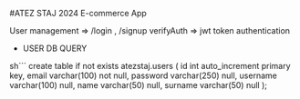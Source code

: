#ATEZ STAJ 2024 E-commerce App

User management => /login , /signup
verifyAuth => jwt token authentication

- USER DB QUERY

sh```
create table if not exists atezstaj.users
(
    id       int auto_increment
        primary key,
    email    varchar(100) not null,
    password varchar(250) null,
    username varchar(100) null,
    name     varchar(50)  null,
    surname  varchar(50)  null
);
```